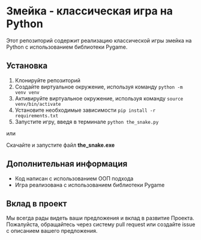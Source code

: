 # Змейка - классическая игра на Python

Этот репозиторий содержит реализацию классической игры змейка на Python с использованием библиотеки Pygame.

## Установка

1. Клонируйте репозиторий
2. Создайте виртуальное окружение, используя команду `python -m venv venv`
3. Активируйте виртуальное окружение, используя команду `source venv/bin/activate`
4. Установите необходимые зависимости `pip install -r requirements.txt`
5. Запустите игру, введя в терминале `python the_snake.py`

или

Скачайте и запустите файл **the_snake.exe**

## Дополнительная информация

- Код написан с использованием ООП подхода
- Игра реализована с использованием библиотеки Pygame

## Вклад в проект

Мы всегда рады видеть ваши предложения и вклад в развитие Проекта. Пожалуйста, обращайтесь через систему pull request или создайте issue с описанием вашего предложения.

